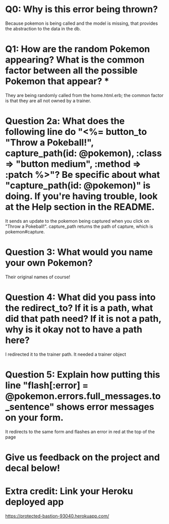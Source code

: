 # Q0: Why is this error being thrown?
Because pokemon is being called and the model is missing, that provides the abstraction to the data in the db.

# Q1: How are the random Pokemon appearing? What is the common factor between all the possible Pokemon that appear? *
They are being randomly called from the home.html.erb; the common factor is that they are all not owned by a trainer.

# Question 2a: What does the following line do "<%= button_to "Throw a Pokeball!", capture_path(id: @pokemon), :class => "button medium", :method => :patch %>"? Be specific about what "capture_path(id: @pokemon)" is doing. If you're having trouble, look at the Help section in the README.
It sends an update to the pokemon being captured when you click on "Throw a Pokeball!". capture_path returns the path of capture, which is pokemon#capture.

# Question 3: What would you name your own Pokemon?
Their original names of course!

# Question 4: What did you pass into the redirect_to? If it is a path, what did that path need? If it is not a path, why is it okay not to have a path here?
I redirected it to the trainer path. It needed a trainer object

# Question 5: Explain how putting this line "flash[:error] = @pokemon.errors.full_messages.to_sentence" shows error messages on your form.
It redirects to the same form and flashes an error in red at the top of the page

# Give us feedback on the project and decal below!

# Extra credit: Link your Heroku deployed app
https://protected-bastion-93040.herokuapp.com/
